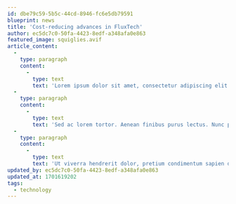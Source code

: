 ```yaml
---
id: dbe79c59-5b5c-44cd-8946-fc6e5db79591
blueprint: news
title: 'Cost-reducing advances in FluxTech'
author: ec5dc7c0-50fa-4423-8edf-a348afa0e863
featured_image: squiglies.avif
article_content:
  -
    type: paragraph
    content:
      -
        type: text
        text: 'Lorem ipsum dolor sit amet, consectetur adipiscing elit. Mauris in arcu tellus. Phasellus volutpat vestibulum dui, in aliquam quam posuere ut. Integer quis nisi quam. Quisque eget convallis diam. Aliquam sed risus in dui auctor ornare ornare sit amet orci. Praesent gravida vel nunc non imperdiet. Vestibulum viverra sed massa ac auctor. Maecenas rhoncus finibus massa sit amet consectetur. Maecenas vulputate fermentum enim at commodo. Sed imperdiet felis pretium lorem commodo sollicitudin. Aenean quis neque vitae quam varius gravida. Vivamus elit nulla, mattis eu tellus sed, commodo faucibus arcu. Maecenas molestie convallis nunc et suscipit. Vivamus a bibendum nibh, vel dapibus nisi. Ut sit amet justo ut mi convallis accumsan sollicitudin eu orci.'
  -
    type: paragraph
    content:
      -
        type: text
        text: 'Sed ac lorem tortor. Aenean finibus purus lectus. Nunc pellentesque maximus augue tincidunt vehicula. Curabitur efficitur est sit amet velit sollicitudin, et finibus mauris euismod. Sed molestie tortor id eleifend egestas. Curabitur in mi ut ligula pretium facilisis sit amet vel enim. In vitae massa congue, egestas enim vel, varius ante. Vivamus quis nibh rutrum, mollis arcu ac, aliquam massa. Morbi metus ex, ornare ut finibus at, ornare sed neque.'
  -
    type: paragraph
    content:
      -
        type: text
        text: 'Ut viverra hendrerit dolor, pretium condimentum sapien dignissim iaculis. Nunc ultrices lacus tortor, id rutrum justo porta vel. Duis dui erat, tincidunt pulvinar libero vitae, elementum tincidunt mi. Aliquam dolor neque, posuere ut iaculis vel, commodo quis ante. Sed at purus eu ante sagittis tempor. Donec efficitur pulvinar purus, nec aliquet urna scelerisque sit amet. Quisque tortor leo, tempus nec congue et, accumsan vitae orci. Fusce convallis, nulla at vehicula eleifend, metus ante volutpat ante, a auctor leo urna eget nisl. Duis a turpis justo. Fusce lacinia tellus diam, quis pellentesque justo venenatis eu. Vivamus at tortor aliquam, ornare velit suscipit, aliquet tortor. Interdum et malesuada fames ac ante ipsum primis in faucibus. Class aptent taciti sociosqu ad litora torquent per conubia nostra, per inceptos himenaeos. Sed tristique, tortor quis tristique lacinia, eros tellus consectetur ipsum, eget aliquam ligula tellus vitae elit. Pellentesque ac urna metus. Mauris molestie, est vel scelerisque blandit, leo dui lacinia sem, facilisis mattis velit ipsum id lectus.'
updated_by: ec5dc7c0-50fa-4423-8edf-a348afa0e863
updated_at: 1701619202
tags:
  - technology
---
```

